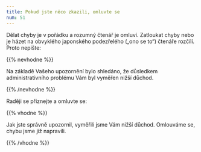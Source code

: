 ```yaml
---
title: Pokud jste něco zkazili, omluvte se
num: 51
---
```

Dělat chyby je v pořádku a rozumný čtenář je omluví. Zatloukat chyby nebo je házet na obvyklého japonského podezřelého („ono se to“) čtenáře rozčílí. Proto nepište:

{{% nevhodne %}}

Na základě Vašeho upozornění bylo shledáno, že důsledkem administrativního problému Vám byl vyměřen nižší důchod.

{{% /nevhodne %}}

Raději se přiznejte a omluvte se:

{{% vhodne %}}

Jak jste správně upozornil, vyměřili jsme Vám nižší důchod. Omlouváme se, chybu jsme již napravili.

{{% /vhodne %}}
